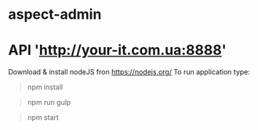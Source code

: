 # aspect-admin
# API 'http://your-it.com.ua:8888'

Download & install nodeJS fron https://nodejs.org/
To run application type:
> npm install

> npm run gulp

> npm start
